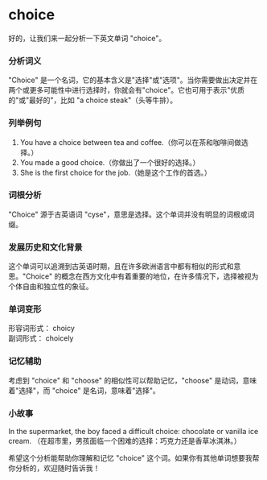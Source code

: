 # choice

好的，让我们来一起分析一下英文单词 "choice"。

  

### 分析词义

  

"Choice" 是一个名词，它的基本含义是"选择"或"选项"。当你需要做出决定并在两个或更多可能性中进行选择时，你就会有"choice"。它也可用于表示"优质的"或"最好的"，比如 "a choice steak"（头等牛排）。

  

### 列举例句

  

1.  You have a choice between tea and coffee.（你可以在茶和咖啡间做选择。）
2.  You made a good choice.（你做出了一个很好的选择。）
3.  She is the first choice for the job.（她是这个工作的首选。）

  

### 词根分析

  

"Choice" 源于古英语词 "cyse"，意思是选择。这个单词并没有明显的词根或词缀。

  

### 发展历史和文化背景

  

这个单词可以追溯到古英语时期，且在许多欧洲语言中都有相似的形式和意思。"Choice" 的概念在西方文化中有着重要的地位，在许多情况下，选择被视为个体自由和独立性的象征。

  

### 单词变形

  

形容词形式： choicy  
副词形式： choicely

  

### 记忆辅助

  

考虑到 "choice" 和 "choose" 的相似性可以帮助记忆，"choose" 是动词，意味着"选择"，而 "choice" 是名词，意味着"选择"。

  

### 小故事

  

In the supermarket, the boy faced a difficult choice: chocolate or vanilla ice cream. （在超市里，男孩面临一个困难的选择：巧克力还是香草冰淇淋。）

  

希望这个分析能帮助你理解和记忆 "choice" 这个词。如果你有其他单词想要我帮你分析的，欢迎随时告诉我！
